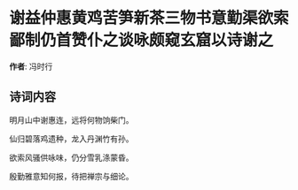 # 谢益仲惠黄鸡苦笋新茶三物书意勤渠欲索鄙制仍首赞仆之谈咏颇窥玄窟以诗谢之

**作者**: 冯时行

## 诗词内容

明月山中谢惠连，远将何物饷柴门。

仙归碧落鸡遗种，龙入丹渊竹有孙。

欲索风骚供咏味，仍分雪乳涤蒙昏。

殷勤雅意知何报，待把禅宗与细论。

